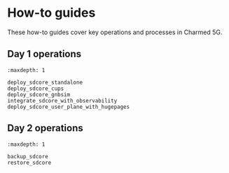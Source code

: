 # How-to guides

These how-to guides cover key operations and processes in Charmed 5G.

## Day 1 operations

```{toctree}
:maxdepth: 1

deploy_sdcore_standalone
deploy_sdcore_cups
deploy_sdcore_gnbsim
integrate_sdcore_with_observability
deploy_sdcore_user_plane_with_hugepages
```

## Day 2 operations

```{toctree}
:maxdepth: 1

backup_sdcore
restore_sdcore
```
